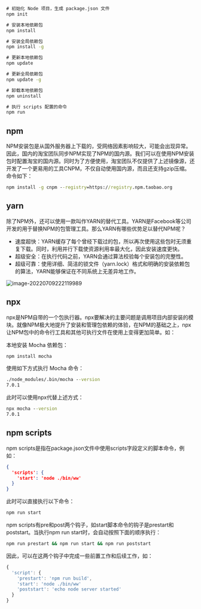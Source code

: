 ~~~cmd
# 初始化 Node 项目，生成 package.json 文件
npm init

# 安装本地依赖包
npm install

# 安装全局依赖包
npm install -g

# 更新本地依赖包
npm update

# 更新全局依赖包
npm update -g

# 卸载本地依赖包
npm uninstall

# 执行 scripts 配置的命令
npm run
~~~

## npm

NPM安装包是从国外服务器上下载的，受网络因素影响较大，可能会出现异常。因此，国内的淘宝团队同步NPM实现了NPM的国内源。我们可以在使用NPM安装包时配置淘宝的国内源。同时为了方便使用，淘宝团队不仅提供了上述镜像源，还开发了一个更易用的工具CNPM，不仅自动使用国内源，而且还支持gzip压缩。命令如下：

~~~cmd
npm install -g cnpm --registry=https://registry.npm.taobao.org
~~~



## yarn

除了NPM外，还可以使用一款叫作YARN的替代工具。YARN是Facebook等公司开发的用于替换NPM的包管理工具。那么YARN有哪些优势足以替代NPM呢？

+ 速度超快：YARN缓存了每个曾经下载过的包，所以再次使用这些包时无须重复下载。同时，利用并行下载使资源利用率最大化，因此安装速度更快。
+ 超级安全：在执行代码之前，YARN会通过算法校验每个安装包的完整性。
+ 超级可靠：使用详细、简洁的锁文件（yarn.lock）格式和明确的安装依赖包的算法，YARN能够保证在不同系统上无差异地工作。



![image-20220709222119989](C:\Users\64554\AppData\Roaming\Typora\typora-user-images\image-20220709222119989.png)



## npx

npx是NPM自带的一个包执行器。npx要解决的主要问题是调用项目内部安装的模块。就像NPM极大地提升了安装和管理包依赖的体验，在NPM的基础之上，npx让NPM包中的命令行工具和其他可执行文件在使用上变得更加简单。如：

本地安装 Mocha 依赖包：

~~~js
npm install mocha
~~~

使用如下方式执行 Mocha 命令：

~~~cmd
./node_modules/.bin/mocha --version
7.0.1
~~~

此时可以使用npx代替上述方式：

~~~cmd
npx mocha --version
7.0.1
~~~



## npm scripts

npm scripts是指在package.json文件中使用scripts字段定义的脚本命令，例如：

~~~json
{
  'scripts': {
    'start': 'node ./bin/ww'
  }
}
~~~

此时可以直接执行以下命令：

~~~js
npm run start
~~~



npm scripts有pre和post两个钩子，如start脚本命令的钩子是prestart和poststart。当执行npm run start时，会自动按照下面的顺序执行：

~~~cmd
npm run prestart && npm run start && npm run poststart
~~~

因此，可以在这两个钩子中完成一些前置工作和后续工作，如：

~~~js
{
  'script': {
    'prestart': 'npm run build',
    'start': 'node ./bin/ww'
    'poststart': 'echo node server started'
  }
}
~~~

































